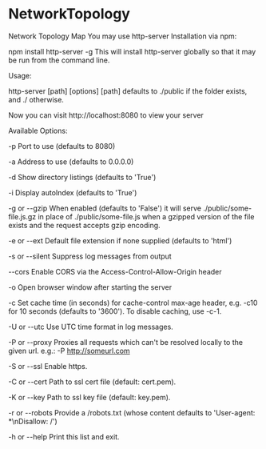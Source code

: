 # NetworkTopology
Network Topology Map
You may use http-server
Installation via npm:

 npm install http-server -g
This will install http-server globally so that it may be run from the command line.

Usage:

 http-server [path] [options]
[path] defaults to ./public if the folder exists, and ./ otherwise.

Now you can visit http://localhost:8080 to view your server

Available Options:

-p Port to use (defaults to 8080)

-a Address to use (defaults to 0.0.0.0)

-d Show directory listings (defaults to 'True')

-i Display autoIndex (defaults to 'True')

-g or --gzip When enabled (defaults to 'False') it will serve ./public/some-file.js.gz in place of ./public/some-file.js when a gzipped version of the file exists and the request accepts gzip encoding.

-e or --ext Default file extension if none supplied (defaults to 'html')

-s or --silent Suppress log messages from output

--cors Enable CORS via the Access-Control-Allow-Origin header

-o Open browser window after starting the server

-c Set cache time (in seconds) for cache-control max-age header, e.g. -c10 for 10 seconds (defaults to '3600'). To disable caching, use -c-1.

-U or --utc Use UTC time format in log messages.

-P or --proxy Proxies all requests which can't be resolved locally to the given url. e.g.: -P http://someurl.com

-S or --ssl Enable https.

-C or --cert Path to ssl cert file (default: cert.pem).

-K or --key Path to ssl key file (default: key.pem).

-r or --robots Provide a /robots.txt (whose content defaults to 'User-agent: *\nDisallow: /')

-h or --help Print this list and exit.

